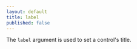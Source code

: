 ```yaml
---
layout: default
title: label
published: false
---
```



The `label` argument is used to set a control's title.
